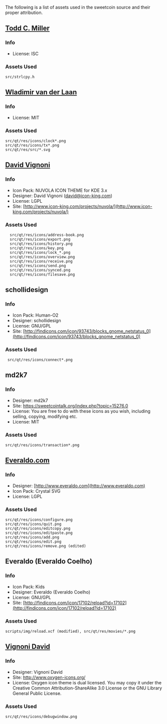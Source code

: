 The following is a list of assets used in the sweetcoin source and their proper attribution.

[Todd C. Miller](mailto:Todd.Miller@courtesan.com)
------------------------------------------
### Info
* License: ISC

### Assets Used
	src/strlcpy.h


[Wladimir van der Laan](https://github.com/laanwj)
--------------------------------------------------
### Info
* License: MIT

### Assets Used
	src/qt/res/icons/clock*.png
	src/qt/res/icons/tx*.png
	src/qt/res/src/*.svg

[David Vignoni](www.icon-king.com)
-----------------------
### Info
* Icon Pack: NUVOLA ICON THEME for KDE 3.x
* Designer: David Vignoni (david@icon-king.com)
* License: LGPL
* Site: [http://www.icon-king.com/projects/nuvola/](http://www.icon-king.com/projects/nuvola/)

### Assets Used
	  src/qt/res/icons/address-book.png
	  src/qt/res/icons/export.png
      src/qt/res/icons/history.png
	  src/qt/res/icons/key.png
      src/qt/res/icons/lock_*.png
	  src/qt/res/icons/overview.png
      src/qt/res/icons/receive.png
	  src/qt/res/icons/send.png
      src/qt/res/icons/synced.png
	  src/qt/res/icons/filesave.png

schollidesign
-------------
### Info
* Icon Pack: Human-O2
* Designer: schollidesign
* License: GNU/GPL
* Site: [http://findicons.com/icon/93743/blocks_gnome_netstatus_0](http://findicons.com/icon/93743/blocks_gnome_netstatus_0)

### Assets Used
	 src/qt/res/icons/connect*.png

md2k7
-----
### Info
* Designer: md2k7
* Site: https://sweetcointalk.org/index.php?topic=15276.0
* License: You are free to do with these icons as you wish, including selling, copying, modifying etc.
* License: MIT

### Assets Used
	src/qt/res/icons/transaction*.png

[Everaldo.com](http://www.everaldo.com)
---------------------------------------
### Info
* Designer: [http://www.everaldo.com](http://www.everaldo.com)
* Icon Pack: Crystal SVG
* License: LGPL

### Assets Used
	src/qt/res/icons/configure.png
	src/qt/res/icons/quit.png
    src/qt/res/icons/editcopy.png
	src/qt/res/icons/editpaste.png
    src/qt/res/icons/add.png
	src/qt/res/icons/edit.png
    src/qt/res/icons/remove.png (edited)

Everaldo (Everaldo Coelho)
--------------------------

### Info
* Icon Pack: Kids
* Designer: Everaldo (Everaldo Coelho)
* License: GNU/GPL
* Site: [http://findicons.com/icon/17102/reload?id=17102](http://findicons.com/icon/17102/reload?id=17102)

### Assets Used
	scripts/img/reload.xcf (modified), src/qt/res/movies/*.png

[Vignoni David](http://www.oxygen-icons.org/)
-----------------------

### Info
* Designer: Vignoni David
* Site: http://www.oxygen-icons.org/
* License: Oxygen icon theme is dual licensed. You may copy it under the Creative Common Attribution-ShareAlike 3.0 License or the GNU Library General Public License.

### Assets Used
	src/qt/res/icons/debugwindow.png
